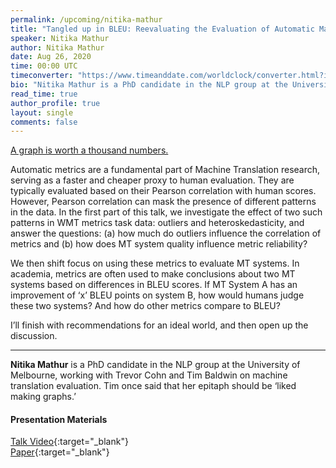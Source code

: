```yaml
---
permalink: /upcoming/nitika-mathur
title: "Tangled up in BLEU: Reevaluating the Evaluation of Automatic Machine Translation Evaluation Metrics"
speaker: Nitika Mathur
author: Nitika Mathur
date: Aug 26, 2020
time: 00:00 UTC
timeconverter: "https://www.timeanddate.com/worldclock/converter.html?iso=20200827T000000&p1=1440&p2=224&p3=179&p4=136&p5=676&p6=33&p7=152"
bio: "Nitika Mathur is a PhD candidate in the NLP group at the University of Melbourne, working with Trevor Cohn and Tim Baldwin on machine translation evaluation. Tim once said that her epitaph should be ‘liked making graphs.’"
read_time: true
author_profile: true
layout: single
comments: false
---
```


<a href="https://lolmythesis.com/" class="one-line">A graph is worth a thousand numbers.</a>

Automatic metrics are a fundamental part of Machine Translation research, serving as a faster and cheaper proxy to human evaluation. They are typically evaluated based on their Pearson correlation with human scores. However, Pearson correlation can mask the presence of different patterns in the data. In the first part of this talk, we investigate the effect of two such patterns in WMT metrics task data: outliers and heteroskedasticity, and answer the questions: (a) how much do outliers influence the correlation of metrics and (b) how does MT system quality influence metric reliability?

We then shift focus on using these metrics to evaluate MT systems. In academia, metrics are often used to make conclusions about two MT systems based on differences in BLEU scores. If MT System A has an improvement of ‘x’ BLEU points on system B, how would humans judge these two systems? And how do other metrics compare to BLEU?

I’ll finish with recommendations for an ideal world, and then open up the discussion.

<hr>

**Nitika Mathur** is a PhD candidate in the NLP group at the University of Melbourne, working with Trevor Cohn and Tim Baldwin on machine translation evaluation. Tim once said that her epitaph should be ‘liked making graphs.’

#### Presentation Materials
<i class="fas fa-fw fa-video"></i> [Talk Video](https://www.youtube.com/watch?v=w4zyfZV5Q8I&list=PL0zsOCvKa2iEqmPV6WGhjuP-tsrUy102C&index=4&t=0s){:target="_blank"}  
<i class="fas fa-fw fa-newspaper"></i> [Paper](https://www.aclweb.org/anthology/2020.acl-main.448.pdf){:target="_blank"}  
